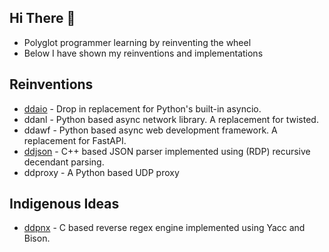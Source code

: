 ## Hi There 👋

- Polyglot programmer learning by reinventing the wheel
- Below I have shown my reinventions and implementations

## Reinventions

- [ddaio](https://github.com/DineshDevaraj/ddasynclib) - Drop in replacement for Python's built-in asyncio.
- ddanl - Python based async network library. A replacement for twisted.
- ddawf - Python based async web development framework. A replacement for FastAPI.
- [ddjson](https://github.com/DineshDevaraj/ddjson) - C++ based JSON parser implemented using (RDP) recursive decendant parsing.
- ddproxy - A Python based UDP proxy

## Indigenous Ideas

- [ddpnx](https://github.com/DineshDevaraj/ddjson) - C based reverse regex engine implemented using Yacc and Bison.
